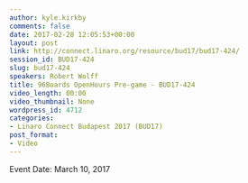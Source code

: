 ```yaml
---
author: kyle.kirkby
comments: false
date: 2017-02-28 12:05:53+00:00
layout: post
link: http://connect.linaro.org/resource/bud17/bud17-424/
session_id: BUD17-424
slug: bud17-424
speakers: Robert Wolff
title: 96Boards OpenHours Pre-game - BUD17-424
video_length: 00:00
video_thumbnail: None
wordpress_id: 4712
categories:
- Linaro Connect Budapest 2017 (BUD17)
post_format:
- Video
---
```




Event Date: March 10, 2017
